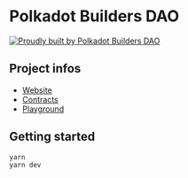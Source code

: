 # Polkadot Builders DAO

[![Proudly built by Polkadot Builders DAO](https://user-images.githubusercontent.com/10047147/235292777-f72f2d0d-a425-4c6d-8b3a-325813b72d31.svg)](https://app.polkadotbuilders.xyz/)

## Project infos

- [Website](https://app.polkadotbuilders.xyz/)
- [Contracts](https://app.polkadotbuilders.xyz/contracts)
- [Playground](https://app.polkadotbuilders.xyz/playground)

## Getting started

```bash
yarn
yarn dev
```
